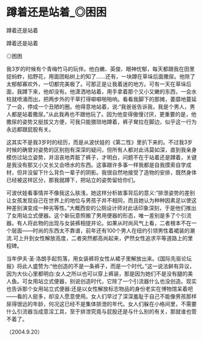 # 蹲着还是站着_◎困困

蹲着还是站着

蹲着还是站着

◎困困

我3岁的时候有个青梅竹马的玩伴。他白嫩、英俊、眼神忧郁，每天都跟我在田里捉蚂蚱，掐野花，用面团粘树上的知了……还有，一块蹲在草垛后面撒尿。他除了太郁郁寡欢外，一切都完美极了。可那正是让我着迷的地方。可有一天在草垛后面，我蹲下来，他却没有。他潇洒地站着，用手拿着那个又小又嫩的东西，一会水柱就喷涌而出，把两步外的干草打得噼噼啪啪响。看看我脚下的那摊，萎靡地蔓延了一会，停成一个丑陋的圈。他得意地站着，说:“我爸爸告诉我，我是个男人，男人都是站着撒尿。”从此我再也不跟他玩了。因为他变得傲慢讨厌，更重要的是，他撒尿的姿势又挺拔又方便，可我只能猥琐地蹲着，裤子耷拉在脚边，似乎这一行为永远都跟屁股有关。

这其实不是我3岁时的经历，而是从波伏娃的《第二性》里扒下来的。不过我3岁时候的确曾对姿势的区别抱有深深的疑问，但所有人都对此讳莫如深，直到我亲身模仿过站立姿势，并沮丧地弄脏了裤子，才明白，问题不在于站着还是蹲着，关键是我没有那又小又长又会喷水的东西。这事跟许多事一样我都是自我摸索自学成材，但并没留下什么背负一辈子的阴影。我很自然地接受了造物的安排，既然身体已经被这样区分，那我就蹲下，把站立的姿势留给你们。

可波伏娃看事情并不像我这么肤浅，她这样分析故事背后的意义:“排泄姿势的差别让女孩发现自己在世界上的地位与男孩子并不相同，而且她认为种种因素足以使这种差别演变成一种劣等性。”大概西安的公厕设计师对此话印象深刻，于是他们推出了女用站立式便器。这个新玩意照搬了男用便器的形态，唯一差别是多了个引流器。有人将此物的出现与女装裤相提并论。如果从时尚风气上看，二者根本不在一个层面——时尚的东西太不靠谱，前年还有100个男人在纽约引领男性着裙装的潮流.可上升到女性解放高度，二者突然都高尚起来，俨然女性追求平等道路上的里程碑。

当年伊夫·圣·洛朗手起剪落，用女装裤将女性从裙子里解放出来。《国际先驱论坛报》将此人盛赞为:“他创造的不是一条裤子，而是一个时代。”这一说法鲜有异议，因为大伙心里都明白:女人之所以也可以穿上裤装，那是因为她们不是没有腿的美人鱼。可女用站立式便器，别说创造时代，它除了一个引流器什么也没创造。现实也告诉那个女用站立式便器:还是以女性解放标志物品的身份老实在博物馆呆着吧——看的人挺多，却没人愿意使用。女人们早过了深深羞耻于自己不能像男孩那样尿得很远的年龄，何况这已经不是集体排泄的年代。女人们躲在小格间里，不需要什么引流器当成意淫工具，至于排泄究竟与屁股还是与什么别的有关，那就谁也管不着了。

（2004.9.20）